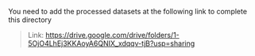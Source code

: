 You need to add the processed datasets at the following link to complete this directory


> Link: https://drive.google.com/drive/folders/1-5OjO4LhEj3KKAoyA6QNIX_xdqqv-tjB?usp=sharing
